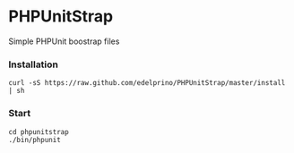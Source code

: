 # PHPUnitStrap
Simple PHPUnit boostrap files

### Installation
```
curl -sS https://raw.github.com/edelprino/PHPUnitStrap/master/install | sh
```

### Start
```
cd phpunitstrap
./bin/phpunit
```
